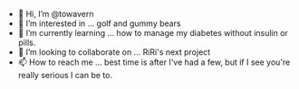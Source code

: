 - 👋 Hi, I’m @towavern
- 👀 I’m interested in ... golf and gummy bears
- 🌱 I’m currently learning ... how to manage my diabetes without insulin or pills.
- 💞️ I’m looking to collaborate on ... RiRi's next project
- 📫 How to reach me ... best time is after I've had a few, but if I see you're really serious I can be to. 

<!---
towavern/towavern is a ✨ special ✨ repository because its `README.md` (this file) appears on your GitHub profile.
You can click the Preview link to take a look at your changes.
--->
